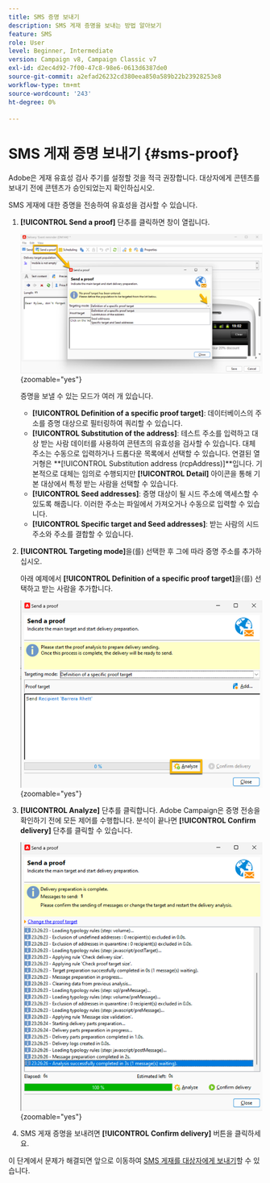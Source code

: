 ```yaml
---
title: SMS 증명 보내기
description: SMS 게재 증명을 보내는 방법 알아보기
feature: SMS
role: User
level: Beginner, Intermediate
version: Campaign v8, Campaign Classic v7
exl-id: d2ec4d92-7f00-47c8-98e6-0613d6387de0
source-git-commit: a2efad26232cd380eea850a589b22b23928253e8
workflow-type: tm+mt
source-wordcount: '243'
ht-degree: 0%

---
```


# SMS 게재 증명 보내기 {#sms-proof}

Adobe은 게재 유효성 검사 주기를 설정할 것을 적극 권장합니다. 대상자에게 콘텐츠를 보내기 전에 콘텐츠가 승인되었는지 확인하십시오.

SMS 게재에 대한 증명을 전송하여 유효성을 검사할 수 있습니다.

1. **[!UICONTROL Send a proof]** 단추를 클릭하면 창이 열립니다.

   ![](assets/proof_targeting.png){zoomable="yes"}

   증명을 보낼 수 있는 모드가 여러 개 있습니다.

   * **[!UICONTROL Definition of a specific proof target]**: 데이터베이스의 주소를 증명 대상으로 필터링하여 쿼리할 수 있습니다.
   * **[!UICONTROL Substitution of the address]**: 테스트 주소를 입력하고 대상 받는 사람 데이터를 사용하여 콘텐츠의 유효성을 검사할 수 있습니다. 대체 주소는 수동으로 입력하거나 드롭다운 목록에서 선택할 수 있습니다. 연결된 열거형은 **[!UICONTROL Substitution address (rcpAddress)]**입니다.
기본적으로 대체는 임의로 수행되지만 **[!UICONTROL Detail]** 아이콘을 통해 기본 대상에서 특정 받는 사람을 선택할 수 있습니다.
   * **[!UICONTROL Seed addresses]**: 증명 대상이 될 시드 주소에 액세스할 수 있도록 해줍니다. 이러한 주소는 파일에서 가져오거나 수동으로 입력할 수 있습니다.
   * **[!UICONTROL Specific target and Seed addresses]**: 받는 사람의 시드 주소와 주소를 결합할 수 있습니다.

1. **[!UICONTROL Targeting mode]**&#x200B;을(를) 선택한 후 그에 따라 증명 주소를 추가하십시오.

   아래 예제에서 **[!UICONTROL Definition of a specific proof target]**&#x200B;을(를) 선택하고 받는 사람을 추가합니다.

   ![](assets/proof_recipient.png){zoomable="yes"}

1. **[!UICONTROL Analyze]** 단추를 클릭합니다.
Adobe Campaign은 증명 전송을 확인하기 전에 모든 제어를 수행합니다. 분석이 끝나면 **[!UICONTROL Confirm delivery]** 단추를 클릭할 수 있습니다.

   ![](assets/proof_analyze.png){zoomable="yes"}

1. SMS 게재 증명을 보내려면 **[!UICONTROL Confirm delivery]** 버튼을 클릭하세요.

이 단계에서 문제가 해결되면 앞으로 이동하여 [SMS 게재를 대상자에게 보내기](sms-audience.md)할 수 있습니다.
